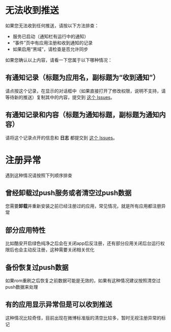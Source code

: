 # 无法收到推送
如果您无法收到任何推送，请按以下方法排查：
* 服务已启动（通知栏有运行中的通知）
* “事件”页中有应用注册和收到通知的记录
* 如果启用“黑域”，请检查是否允许同步

如果您确认以上内容，请看一下您属于以下哪种情况：

## 有通知记录（标题为应用名，副标题为“收到通知”）
请点按这个记录，在显示的对话框中（如果直接打开了修改权限，说明不支持，请等待新的推送）复制其中的内容，提交到 [这个 Issues](https://github.com/Trumeet/MiPushFramework/issues/34)。

## 有通知记录和内容（标题为通知标题，副标题为通知内容）
请将这个记录点开的信息和 **日志** 都提交到 [这个 Issues](https://github.com/Trumeet/MiPushFramework/issues/34)。

# 注册异常
遇到这种情况请按照下列顺序排查

## 曾经卸载过push服务或者清空过push数据
您需要**卸载**并重新安装之前已经注册过的应用，常见情况，就是所有应用都注册异常

## 部分应用特性
比如酷安开启绿色纯净之后会在关闭app后反注册，还有部分应用关闭后台运行权限后也会主动反注册，这种需要关闭相关优化

## 备份恢复过push数据
如果rom重刷之后恢复之前数据可能是无效的，如果有这种情况建议按照清空过push数据来处理

## 有的应用显示异常但是可以收到推送
这种情况比较奇怪，目前出现在微博标准版的清空比较多，暂时无视注册异常的标记